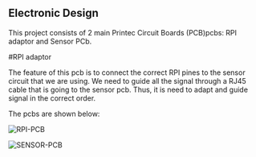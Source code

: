 ## Electronic Design

This project consists of 2 main Printec Circuit Boards (PCB)pcbs: RPI adaptor and Sensor PCb.

#RPI adaptor

The feature of this pcb is to connect the correct RPI pines to the sensor circuit that we are using. We need to guide all the signal through a RJ45 cable that is going to the sensor pcb. Thus, it is need to adapt and guide signal in the correct order. 

The pcbs are shown below:

![RPI-PCB](https://user-images.githubusercontent.com/16301652/55814882-48fd0f00-5ae7-11e9-96ee-c73947e28953.png)


![SENSOR-PCB](https://user-images.githubusercontent.com/16301652/55814986-78ac1700-5ae7-11e9-9d75-2e07e2bf661c.png)